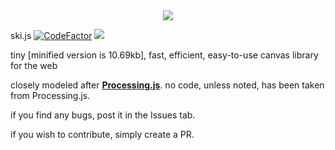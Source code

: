 <center><img src = "https://user-images.githubusercontent.com/108815730/224518083-b17d49b3-2f15-4a8d-83a8-9560c4092e8e.png"></center>

ski.js [![CodeFactor](https://www.codefactor.io/repository/github/thelegendski/ski.js/badge)](https://www.codefactor.io/repository/github/thelegendski/ski.js) [![](https://data.jsdelivr.com/v1/package/gh/thelegendski/ski.js/badge)](https://www.jsdelivr.com/package/gh/thelegendski/ski.js)

tiny [minified version is 10.69kb], fast, efficient, easy-to-use canvas library for the web

closely modeled after <strong>[Processing.js](https://github.com/processing-js/processing-js)</strong>. no code, unless noted, has been taken from Processing.js.

if you find any bugs, post it in the Issues tab.

if you wish to contribute, simply create a PR.
